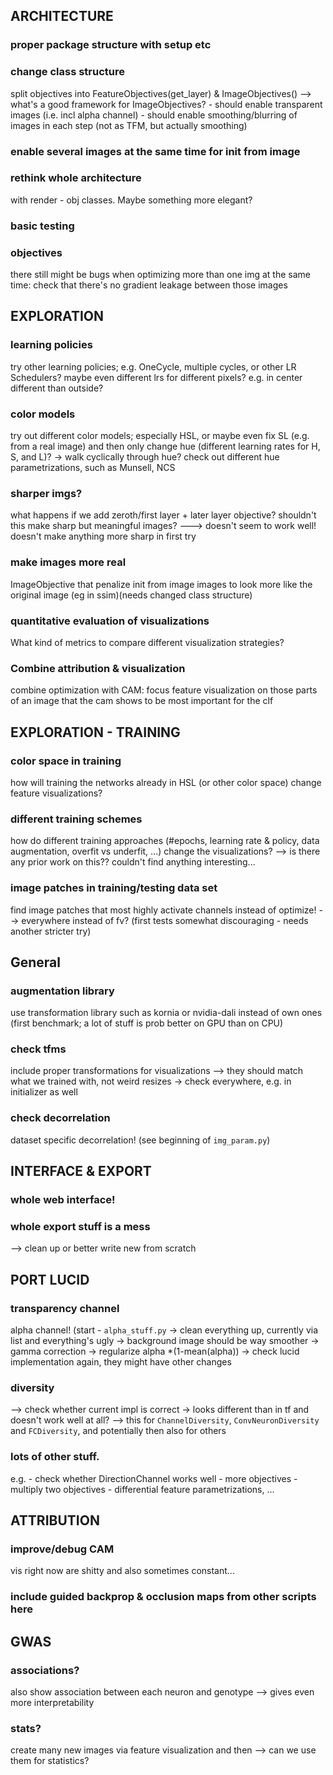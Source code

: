 ## ARCHITECTURE

### proper package structure with setup etc

### change class structure

split objectives into FeatureObjectives(get_layer) & ImageObjectives()
--> what's a good framework for ImageObjectives? - should enable transparent images (i.e. incl alpha channel) - should enable smoothing/blurring of images in each step (not as TFM, but actually smoothing)

### enable several images at the same time for init from image

### rethink whole architecture

with render - obj classes. Maybe something more elegant?

### basic testing

### objectives

there still might be bugs when optimizing more than one img at the same time:
check that there's no gradient leakage between those images

## EXPLORATION

### learning policies

try other learning policies; e.g. OneCycle, multiple cycles, or other LR Schedulers?
maybe even different lrs for different pixels? e.g. in center different than outside?

### color models

try out different color models; especially HSL, or maybe even fix SL (e.g. from a real image) and then only change hue (different learning rates for H, S, and L)? -> walk cyclically through hue? check out different hue parametrizations, such as Munsell, NCS

### sharper imgs?

what happens if we add zeroth/first layer + later layer objective? shouldn't this make sharp but meaningful images?
---> doesn't seem to work well! doesn't make anything more sharp in first try

### make images more real

ImageObjective that penalize init from image images to look more like the original image (eg in ssim)(needs changed class structure)

### quantitative evaluation of visualizations

What kind of metrics to compare different visualization strategies?

### Combine attribution & visualization

combine optimization with CAM: focus feature visualization on those parts of an image that the cam shows to be most important for the clf

## EXPLORATION - TRAINING

### color space in training

how will training the networks already in HSL (or other color space) change feature visualizations?

### different training schemes

how do different training approaches (#epochs, learning rate & policy, data augmentation, overfit vs underfit, ...) change the visualizations?
--> is there any prior work on this?? couldn't find anything interesting...

### image patches in training/testing data set

find image patches that most highly activate channels instead of optimize! --> everywhere instead of fv? (first tests somewhat discouraging - needs another stricter try)

## General

### augmentation library

use transformation library such as kornia or nvidia-dali instead of own ones (first benchmark; a lot of stuff is prob better on GPU than on CPU)

### check tfms

include proper transformations for visualizations --> they should match what we trained with, not weird resizes
-> check everywhere, e.g. in initializer as well

### check decorrelation

dataset specific decorrelation! (see beginning of `img_param.py`)

## INTERFACE & EXPORT

### whole web interface!

### whole export stuff is a mess

--> clean up or better write new from scratch

## PORT LUCID

### transparency channel

alpha channel! (start - `alpha_stuff.py`
-> clean everything up, currently via list and everything's ugly
-> background image should be way smoother
-> gamma correction
-> regularize alpha \*(1-mean(alpha))
-> check lucid implementation again, they might have other changes

### diversity

--> check whether current impl is correct -> looks different than in tf and doesn't work well at all?
--> this for `ChannelDiversity`, `ConvNeuronDiversity` and `FCDiversity`, and potentially then also for others

### lots of other stuff.

e.g. - check whether DirectionChannel works well - more objectives - multiply two objectives - differential feature parametrizations, ...

## ATTRIBUTION

### improve/debug CAM

vis right now are shitty and also sometimes constant...

### include guided backprop & occlusion maps from other scripts here

## GWAS

### associations?

also show association between each neuron and genotype --> gives even more interpretability

### stats?

create many new images via feature visualization and then --> can we use them for statistics?
